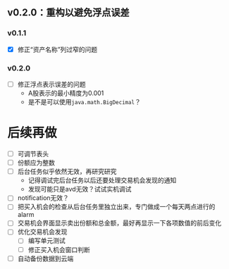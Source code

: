 ## v0.2.0：重构以避免浮点误差

### v0.1.1
* [x] 修正“资产名称”列过窄的问题

### v0.2.0
* [ ] 修正浮点表示误差的问题
    * A股表示的最小精度为0.001
    * 是不是可以使用`java.math.BigDecimal`？


# 后续再做
* [ ] 可调节表头
* [ ] 份额应为整数
* [ ] 后台任务似乎依然无效，再研究研究
    * 记得调试完后台任务以后还要处理交易机会发现的通知
    * 发现可能只是avd无效？试试实机调试
* [ ] notification无效？
* [ ] 把买入机会的检查从后台任务里独立出来，专门做成一个每天两点进行的alarm
* [ ] 交易机会界面显示卖出份额和总金额，最好再显示一下各项数值的前后变化
* [ ] 优化交易机会发现
    * [ ] 编写单元测试
    * [ ] 修正买入机会窗口判断
* [ ] 自动备份数据到云端